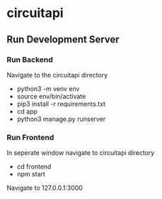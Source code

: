 # circuitapi

## Run Development Server

### Run Backend
Navigate to the circuitapi directory

- python3 -m venv env
- source env/bin/activate
- pip3 install -r requirements.txt
- cd app
- python3 manage.py runserver

### Run Frontend
In seperate window navigate to circuitapi directory

- cd frontend
- npm start

Navigate to 127.0.0.1:3000
